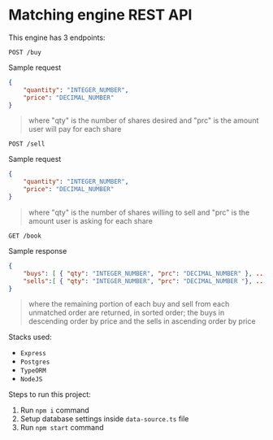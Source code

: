 # Matching engine REST API

This engine has 3 endpoints:

`POST /buy`

Sample request
```json
{
	"quantity": "INTEGER_NUMBER",
	"price": "DECIMAL_NUMBER"
}
```

> where "qty" is the number of shares desired and "prc" is the amount user will pay for each share

`POST /sell`

Sample request
```json
{
	"quantity": "INTEGER_NUMBER",
	"price": "DECIMAL_NUMBER"
}
```

> where "qty" is the number of shares willing to sell and "prc" is the amount user is asking for each share

`GET /book`

Sample response

```json
{
	"buys": [ { "qty": "INTEGER_NUMBER", "prc": "DECIMAL_NUMBER" }, ... ],
	"sells":[ { "qty": "INTEGER_NUMBER", "prc": "DECIMAL_NUMBER "}, ... ] 
}
```

> where the remaining portion of each buy and sell from each unmatched order are returned, in sorted order; the buys in descending order by price and the sells in ascending order by price

Stacks used:
- `Express`
- `Postgres`
- `TypeORM`
- `NodeJS`

Steps to run this project:

1. Run `npm i` command
2. Setup database settings inside `data-source.ts` file
3. Run `npm start` command
